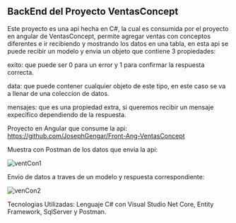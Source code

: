 ## BackEnd del Proyecto VentasConcept

Este proyecto es una api hecha en C#, la cual es consumida por el proyecto en angular de VentasConcept, permite agregar ventas con conceptos 
diferentes e ir recibiendo y mostrando los datos en una tabla, en esta api se puede recibir un modelo y envia un objeto
que contiene 3 propiedades:

exito: que puede ser 0 para un error y 1 para confirmar la respuesta correcta.

data: que puede contener cualquier objeto de este tipo, en este caso se va a llenar de una coleccion de datos.

mensajes: que es una propiedad extra, si queremos recibir un mensaje expecifico dependiendo de la respuesta.

Proyecto en Angular que consume la api: https://github.com/JosephGengar/Front-Ang-VentasConcept

Muestra con Postman de los datos que envia la api:

![ventCon1](https://user-images.githubusercontent.com/102115164/163210776-dc79a841-2a20-4b61-971d-1cf936497440.png)

Envio de datos a traves de un modelo y respuesta correspondiente:

![venCon2](https://user-images.githubusercontent.com/102115164/163210809-64c991fb-139d-4003-9e32-0fb83dd2844a.png)


Tecnologias Utilizadas: Lenguaje C# con Visual Studio Net Core, Entity Framework, SqlServer y Postman.
